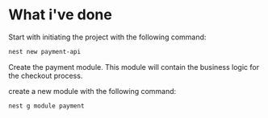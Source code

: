 # What i've done

Start with initiating the project with the following command:

```bash
nest new payment-api
```

Create the payment module.
This module will contain the business logic for the checkout process.

create a new module with the following command:

```bash
nest g module payment
```
